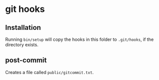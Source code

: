 # git hooks

## Installation
Running `bin/setup` will copy the hooks in this folder to `.git/hooks`, if the directory exists.

## post-commit
Creates a file called `public/gitcommit.txt`.
